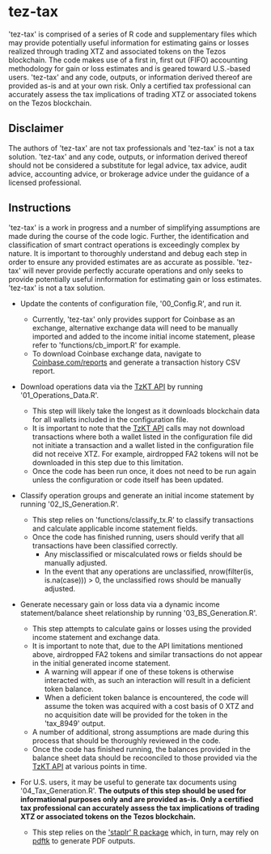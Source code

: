 # tez-tax

'tez-tax' is comprised of a series of R code and supplementary files which may provide potentially useful information for estimating gains or losses realized through trading XTZ and associated tokens on the Tezos blockchain. The code makes use of a first in, first out (FIFO) accounting methodology for gain or loss estimates and is geared toward U.S.-based users. 'tez-tax' and any code, outputs, or information derived thereof are provided as-is and at your own risk. Only a certified tax professional can accurately assess the tax implications of trading XTZ or associated tokens on the Tezos blockchain. 

## Disclaimer

The authors of 'tez-tax' are not tax professionals and 'tez-tax' is not a tax solution. 'tez-tax' and any code, outputs, or information derived thereof should not be considered a substitute for legal advice, tax advice, audit advice, accounting advice, or brokerage advice under the guidance of a licensed professional. 

## Instructions

'tez-tax' is a work in progress and a number of simplifying assumptions are made during the course of the code logic. Further, the identification and classification of smart contract operations is exceedingly complex by nature. It is important to thoroughly understand and debug each step in order to ensure any provided estimates are as accurate as possible. 'tez-tax' will never provide perfectly accurate operations and only seeks to provide potentially useful innformation for estimating gain or loss estimates. 'tez-tax' is not a tax solution.

* Update the contents of configuration file, '00_Config.R', and run it.
	+ Currently, 'tez-tax' only provides support for Coinbase as an exchange, alternative exchange data will need to be manually imported and added to the income initial income statement, please refer to 'functions/cb_import.R' for example. 
	+ To download Coinbase exchange data, navigate to [Coinbase.com/reports](https://www.coinbase.com/reports) and generate a transaction history CSV report. 

* Download operations data via the [TzKT API](https://api.tzkt.io/) by running '01_Operations_Data.R'.
	+ This step will likely take the longest as it downloads blockchain data for all wallets included in the configuration file.
	+ It is important to note that the [TzKT API](https://api.tzkt.io/) calls may not download transactions where both a wallet listed in the configuration file did not initiate a transaction and a wallet listed in the configuration file did not receive XTZ. For example, airdropped FA2 tokens will not be downloaded in this step due to this limitation. 
	+ Once the code has been run once, it does not need to be run again unless the configuration or code itself has been updated.

* Classify operation groups and generate an initial income statement by running '02_IS_Generation.R'.
	+ This step relies on 'functions/classify_tx.R' to classify transactions and calculate applicable income statement fields.  
	+ Once the code has finished running, users should verify that all transactions have been classified correctly. 
		+ Any misclassified or miscalculated rows or fields should be manually adjusted. 
		+ In the event that any operations are unclassified, nrow(filter(is, is.na(case))) > 0, the unclassified rows should be manually adjusted.

*  Generate necessary gain or loss data via a dynamic income statement/balance sheet relationship by running '03_BS_Generation.R'. 
	+ This step attempts to calculate gains or losses using the provided income statement and exchange data. 
	+ It is important to note that, due to the API limitations mentioned above, airdropped FA2 tokens and similar transactions do not appear in the initial generated income statement. 
		+ A warning will appear if one of these tokens is otherwise interacted with, as such an interaction will result in a deficient token balance. 
		+ When a deficient token balance is encountered, the code will assume the token was acquired with a cost basis of 0 XTZ and no acquisition date will be provided for the token in the 'tax_8949' output. 
	+ A number of additional, strong assumptions are made during this process that should be thoroughly reviewed in the code.
	+ Once the code has finished running, the balances provided in the balance sheet data should be recoonciled to those provided via the [TzKT API](https://api.tzkt.io/) at various points in time. 
	
* For U.S. users, it may be useful to generate tax documents using '04_Tax_Generation.R'. **The outputs of this step should be used for informational purposes only and are provided as-is. Only a certified tax professional can accurately assess the tax implications of trading XTZ or associated tokens on the Tezos blockchain.**
	+ This step relies on the ['staplr' R package](https://cran.r-project.org/web/packages/staplr/index.html) which, in turn, may rely on [pdftk](https://www.pdflabs.com/tools/pdftk-the-pdf-toolkit/) to generate PDF outputs.
